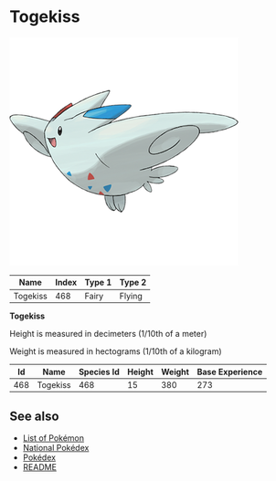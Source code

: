 # Togekiss


![Togekiss](images/468.png)

| **Name** | **Index** | **Type 1** | **Type 2** |
|----|----|----|----|
| Togekiss | 468 | Fairy | Flying  |

**Togekiss** 


Height is measured in decimeters (1/10th of a meter)

Weight is measured in hectograms (1/10th of a kilogram)

| **Id** | **Name** | **Species Id** | **Height** | **Weight** | **Base Experience** |
|--------|----------|----------------|------------|------------|---------------------|
| 468 | Togekiss | 468 | 15 | 380 | 273 |


## See also

- [List of Pokémon](../pokemon.md)
- [National Pokédex](../national_pokedex.md)
- [Pokédex](../pokedex.md)
- [README](../README.md)
